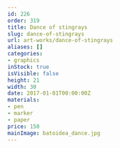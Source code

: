 ```yaml
---
id: 226
order: 319
title: Dance of stingrays
slug: dance-of-stingrays
url: art-works/dance-of-stingrays
aliases: []
categories:
- graphics
inStock: true
isVisible: false
height: 21
width: 30
date: 2017-01-01T00:00:00Z
materials:
- pen
- marker
- paper
price: 150
mainImage: batoidea_dance.jpg
---
```

